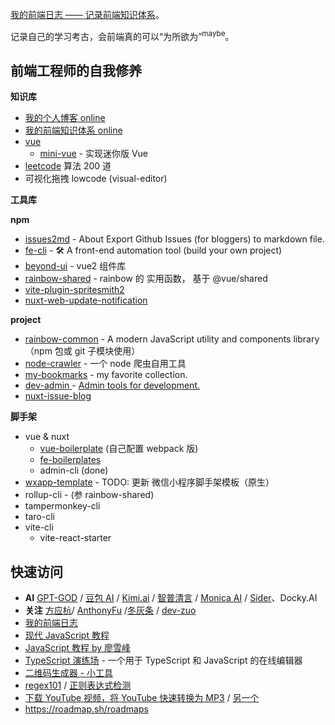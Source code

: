 [我的前端日志 —— 记录前端知识体系](https://yanyue404.github.io/fe-log/)。

记录自己的学习考古，会前端真的可以“为所欲为”<sup>maybe</sup>。

## 前端工程师的自我修养

**知识库**

- [我的个人博客 online](https://yanyue404.github.io/blog/#/)
- [我的前端知识体系 online](https://yanyue404.github.io/fe-log/)
- [vue](https://github.com/yanyue404/vue)
  - [mini-vue](https://github.com/yanyue404/mini-vue) - 实现迷你版 Vue
- [leetcode](https://github.com/yanyue404/leetcode) 算法 200 道
- 可视化拖拽 lowcode (visual-editor)

**工具库**

**npm**

- [issues2md](https://github.com/yanyue404/issues2md) - About Export Github Issues (for bloggers) to markdown file.
- [fe-cli](https://github.com/yanyue404/fe-cli) - 🛠️ A front-end automation tool (build your own project)
- [beyond-ui](https://github.com/yanyue404/beyond-ui) - vue2 组件库
- [rainbow-shared](https://github.com/yanyue404/rainbow-shared) - rainbow 的 实用函数， 基于 @vue/shared
- [vite-plugin-spritesmith2](https://github.com/yanyue404/vite-plugin-spritesmith2)
- [nuxt-web-update-notification](https://github.com/yanyue404/nuxt-web-update-notification)

**project**

- [rainbow-common](https://github.com/rainbow-design/rainbow-common) - A modern JavaScript utility and components library （npm 包或 git 子模块使用）
- [node-crawler](https://github.com/yanyue404/node-crawler) - 一个 node 爬虫自用工具
- [my-bookmarks](https://github.com/yanyue404/my-bookmarks) - my favorite collection.
- [dev-admin ](https://github.com/yanyue404/dev-admin) - [Admin tools for development.](https://yanyue404.github.io/dev-admin/)
- [nuxt-issue-blog](https://github.com/yanyue404/nuxt-issue-blog)

**脚手架**

- vue & nuxt
  - [vue-boilerplate](https://github.com/yanyue404/vue-boilerplate) (自己配置 webpack 版)
  - [fe-boilerplates](https://github.com/rainbow-design/fe-boilerplates)
  - admin-cli (done)
- [wxapp-template](https://github.com/rainbow-design/wxapp-template) - TODO: 更新 微信小程序脚手架模板（原生）
- rollup-cli - (参 rainbow-shared)
- tampermonkey-cli
- taro-cli
- vite-cli
  - vite-react-starter

## 快速访问

- **AI** [GPT-GOD](https://gptgod.online/) / [豆包 AI](https://www.doubao.com/chat/) / [Kimi.ai](https://kimi.moonshot.cn/) / [智普清言](https://chatglm.cn/) / [Monica AI](https://monica.im/) / [Sider](https://sider.ai/)、Docky.AI
- **关注** [方应杭](https://space.bilibili.com/4349808)/ [AnthonyFu](https://space.bilibili.com/668380) /[冬灰条](https://space.bilibili.com/8212729) / [dev-zuo](https://space.bilibili.com/486840111)
- [我的前端日志](https://yanyue404.github.io/fe-log/)
- [现代 JavaScript 教程](https://zh.javascript.info/)
- [JavaScript 教程 by 廖雪峰](https://www.liaoxuefeng.com/wiki/1022910821149312)
- [TypeScript 演练场](https://www.typescriptlang.org/zh/play/) - 一个用于 TypeScript 和 JavaScript 的在线编辑器
- [二维码生成器 - 小工具](https://ftest.tk.cn/tk-online/common/smallfunc/#/qrcode/index)
- [regex101](https://regex101.com/) / [正则表达式检测](https://zhengze.bmcx.com/)
- [下载 YouTube 视频，将 YouTube 快速转换为 MP3](https://www.y2meta.com/zh-cn116) / [另一个](https://y2mate.lol/)
- https://roadmap.sh/roadmaps
